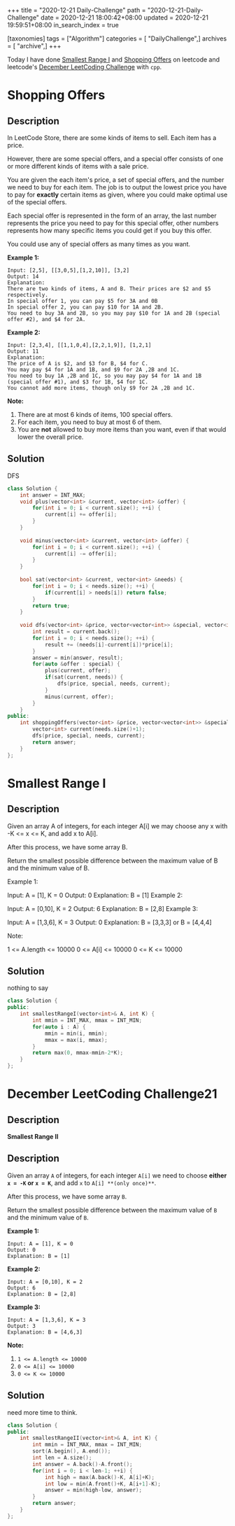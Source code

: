 +++
title = "2020-12-21 Daily-Challenge"
path = "2020-12-21-Daily-Challenge"
date = 2020-12-21 18:00:42+08:00
updated = 2020-12-21 19:59:51+08:00
in_search_index = true

[taxonomies]
tags = ["Algorithm"]
categories = [ "DailyChallenge",]
archives = [ "archive",]
+++

Today I have done [Smallest Range I](https://leetcode.com/problems/smallest-range-i/) and [Shopping Offers](https://leetcode.com/problems/shopping-offers/) on leetcode and leetcode's [December LeetCoding Challenge](https://leetcode.com/explore/challenge/card/december-leetcoding-challenge/571/week-3-december-15th-december-21st/3573/) with `cpp`.

<!-- more -->

# Shopping Offers

## Description

In LeetCode Store, there are some kinds of items to sell. Each item has a price.

However, there are some special offers, and a special offer consists of one or more different kinds of items with a sale price.

You are given the each item's price, a set of special offers, and the number we need to buy for each item. The job is to output the lowest price you have to pay for **exactly** certain items as given, where you could make optimal use of the special offers.

Each special offer is represented in the form of an array, the last number represents the price you need to pay for this special offer, other numbers represents how many specific items you could get if you buy this offer.

You could use any of special offers as many times as you want.

**Example 1:**

```
Input: [2,5], [[3,0,5],[1,2,10]], [3,2]
Output: 14
Explanation: 
There are two kinds of items, A and B. Their prices are $2 and $5 respectively. 
In special offer 1, you can pay $5 for 3A and 0B
In special offer 2, you can pay $10 for 1A and 2B. 
You need to buy 3A and 2B, so you may pay $10 for 1A and 2B (special offer #2), and $4 for 2A.
```

**Example 2:**

```
Input: [2,3,4], [[1,1,0,4],[2,2,1,9]], [1,2,1]
Output: 11
Explanation: 
The price of A is $2, and $3 for B, $4 for C. 
You may pay $4 for 1A and 1B, and $9 for 2A ,2B and 1C. 
You need to buy 1A ,2B and 1C, so you may pay $4 for 1A and 1B (special offer #1), and $3 for 1B, $4 for 1C. 
You cannot add more items, though only $9 for 2A ,2B and 1C.
```

**Note:**

1. There are at most 6 kinds of items, 100 special offers.
2. For each item, you need to buy at most 6 of them.
3. You are **not** allowed to buy more items than you want, even if that would lower the overall price.

## Solution

DFS

``` cpp
class Solution {
    int answer = INT_MAX;
    void plus(vector<int> &current, vector<int> &offer) {
        for(int i = 0; i < current.size(); ++i) {
            current[i] += offer[i];
        }
    }
    
    void minus(vector<int> &current, vector<int> &offer) {
        for(int i = 0; i < current.size(); ++i) {
            current[i] -= offer[i];
        }
    }
    
    bool sat(vector<int> &current, vector<int> &needs) {
        for(int i = 0; i < needs.size(); ++i) {
            if(current[i] > needs[i]) return false;
        }
        return true;
    }
    
    void dfs(vector<int> &price, vector<vector<int>> &special, vector<int> &needs, vector<int> &current) {
        int result = current.back();
        for(int i = 0; i < needs.size(); ++i) {
            result += (needs[i]-current[i])*price[i];
        }
        answer = min(answer, result);
        for(auto &offer : special) {
            plus(current, offer);
            if(sat(current, needs)) {
                dfs(price, special, needs, current);
            }
            minus(current, offer);
        }
    }
public:
    int shoppingOffers(vector<int> &price, vector<vector<int>> &special, vector<int> &needs) {
        vector<int> current(needs.size()+1);
        dfs(price, special, needs, current);
        return answer;
    }
};
```

# Smallest Range I

## Description

Given an array A of integers, for each integer A[i] we may choose any x with -K <= x <= K, and add x to A[i].

After this process, we have some array B.

Return the smallest possible difference between the maximum value of B and the minimum value of B.

 

Example 1:

Input: A = [1], K = 0
Output: 0
Explanation: B = [1]
Example 2:

Input: A = [0,10], K = 2
Output: 6
Explanation: B = [2,8]
Example 3:

Input: A = [1,3,6], K = 3
Output: 0
Explanation: B = [3,3,3] or B = [4,4,4]
 

Note:

1 <= A.length <= 10000
0 <= A[i] <= 10000
0 <= K <= 10000

## Solution

nothing to say

``` cpp
class Solution {
public:
    int smallestRangeI(vector<int>& A, int K) {
        int mmin = INT_MAX, mmax = INT_MIN;
        for(auto i : A) {
            mmin = min(i, mmin);
            mmax = max(i, mmax);
        }
        return max(0, mmax-mmin-2*K);
    }
};
```

# December LeetCoding Challenge21

## Description

**Smallest Range II**

## Description

Given an array `A` of integers, for each integer `A[i]` we need to choose **either `x = -K` or `x = K`**, and add `x` to `A[i] **(only once)**`.

After this process, we have some array `B`.

Return the smallest possible difference between the maximum value of `B` and the minimum value of `B`.

**Example 1:**

```
Input: A = [1], K = 0
Output: 0
Explanation: B = [1]
```

**Example 2:**

```
Input: A = [0,10], K = 2
Output: 6
Explanation: B = [2,8]
```

**Example 3:**

```
Input: A = [1,3,6], K = 3
Output: 3
Explanation: B = [4,6,3]
```

**Note:**

1. `1 <= A.length <= 10000`
2. `0 <= A[i] <= 10000`
3. `0 <= K <= 10000`

## Solution

need more time to think.

``` cpp
class Solution {
public:
    int smallestRangeII(vector<int>& A, int K) {
        int mmin = INT_MAX, mmax = INT_MIN;
        sort(A.begin(), A.end());
        int len = A.size();
        int answer = A.back()-A.front();
        for(int i = 0; i < len-1; ++i) {
            int high = max(A.back()-K, A[i]+K);
            int low = min(A.front()+K, A[i+1]-K);
            answer = min(high-low, answer);
        }
        return answer;
    }
};
```